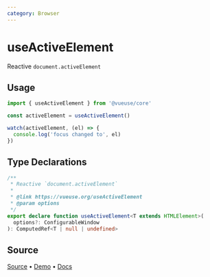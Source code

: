 ```yaml
---
category: Browser
---
```


# useActiveElement

Reactive `document.activeElement`

## Usage

```js
import { useActiveElement } from '@vueuse/core'

const activeElement = useActiveElement()

watch(activeElement, (el) => {
  console.log('focus changed to', el)
})
```

<!--FOOTER_STARTS-->
## Type Declarations

```typescript
/**
 * Reactive `document.activeElement`
 *
 * @link https://vueuse.org/useActiveElement
 * @param options
 */
export declare function useActiveElement<T extends HTMLElement>(
  options?: ConfigurableWindow
): ComputedRef<T | null | undefined>
```

## Source

[Source](https://github.com/vueuse/vueuse/blob/main/packages/core/useActiveElement/index.ts) • [Demo](https://github.com/vueuse/vueuse/blob/main/packages/core/useActiveElement/demo.vue) • [Docs](https://github.com/vueuse/vueuse/blob/main/packages/core/useActiveElement/index.md)


<!--FOOTER_ENDS-->
